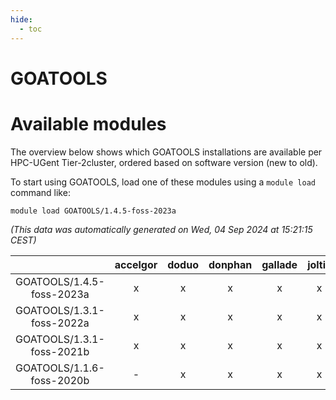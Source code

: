 ```yaml
---
hide:
  - toc
---
```


GOATOOLS
========

# Available modules


The overview below shows which GOATOOLS installations are available per HPC-UGent Tier-2cluster, ordered based on software version (new to old).

To start using GOATOOLS, load one of these modules using a `module load` command like:

```shell
module load GOATOOLS/1.4.5-foss-2023a
```

*(This data was automatically generated on Wed, 04 Sep 2024 at 15:21:15 CEST)*  

| |accelgor|doduo|donphan|gallade|joltik|shinx|skitty|
| :---: | :---: | :---: | :---: | :---: | :---: | :---: | :---: |
|GOATOOLS/1.4.5-foss-2023a|x|x|x|x|x|x|x|
|GOATOOLS/1.3.1-foss-2022a|x|x|x|x|x|-|x|
|GOATOOLS/1.3.1-foss-2021b|x|x|x|x|x|-|x|
|GOATOOLS/1.1.6-foss-2020b|-|x|x|x|x|-|x|
